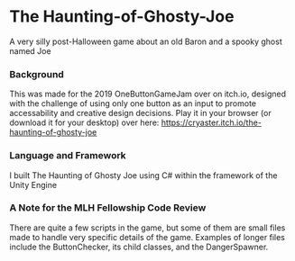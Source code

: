 # The Haunting-of-Ghosty-Joe
A very silly post-Halloween game about an old Baron and a spooky ghost named Joe

### Background
This was made for the 2019 OneButtonGameJam over on itch.io, designed with the challenge of using only one button as an input to promote accessability and creative design decisions.
Play it in your browser (or download it for your desktop) over here: https://cryaster.itch.io/the-haunting-of-ghosty-joe
### Language and Framework
I built The Haunting of Ghosty Joe using C# within the framework of the Unity Engine

### A Note for the MLH Fellowship Code Review
There are quite a few scripts in the game, but some of them are small files made to handle very specific details of the game. Examples of longer files include the ButtonChecker, its child classes, and the DangerSpawner.
